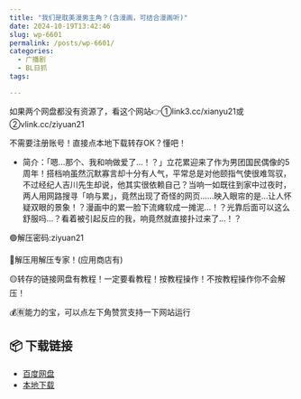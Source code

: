 ```yaml
---
title: "我们是耽美漫男主角？(含漫画，可结合漫画听)"
date: 2024-10-19T13:42:46
slug: wp-6601
permalink: /posts/wp-6601/
categories:
  - 广播剧
  - BL日抓
tags:

---
```


如果两个网盘都没有资源了，看这个网站👉①link3.cc/xianyu21或②vlink.cc/ziyuan21

不需要注册账号！直接点本地下载转存OK？懂吧！

*   简介：「嗯…那个、我和响做爱了…！？」立花累迎来了作为男团国民偶像的5周年！搭档响虽然沉默寡言却十分有人气，平常总是对他颐指气使很难驾驭，不过经纪人吉川先生却说，他其实很依赖自己？当响一如既往到家中过夜时，两人用网路搜寻「响与累」，竟然出现了奇怪的网页……映入眼帘的是…让人怀疑双眼的景象！？漫画中的累一脸下流瘫软成一摊泥…！？光靠后面可以这么舒服吗…？看着被引起反应的我，响竟然就直接扑过来了…！？

🟢解压密码:ziyuan21

🔵解压用解压专家！(应用商店有)

🟡转存的链接网盘有教程！一定要看教程！按教程操作！不按教程操作你不会解压！

💰🈶能力的宝，可以点左下角赞赏支持一下网站运行

## 📦 下载链接
- [百度网盘](https://blziyuan21.com/pay-download/6601?key=427ea091b9&down_id=0)
- [本地下载](https://blziyuan21.com/pay-download/6601?key=427ea091b9&down_id=1)

